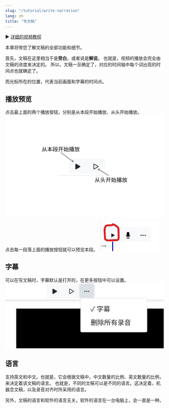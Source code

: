 ```yaml
---
slug: "/tutorial/write-narration"
lang: zh
title: "写文稿"
---
```


▶️ [详细的视频教程](https://www.bilibili.com/video/BV1aa411F7Y2?p=3)

本章将带您了解文稿的全部功能和细节。

首先，文稿在这里相当于是**旁白**，或者说是**解说**。
也就是，视频的播放会完全由文稿的进度来决定的。
所以，文稿一旦确定了，对应的时间轴中每个词出现的时间点也就确定了。

而光标所在的位置，代表当前画面和字幕的时间点。

## 播放预览
点击最上面的两个播放按钮，分别是从本段开始播放、从头开始播放。
![](../images/playButtons.jpg)

点击每一段落上面的播放按钮就可以预览本段。
![](../images/blockPlayButton.jpg)

## 字幕
可以在写文稿时，字幕默认是打开的，在更多按钮中可以设置。
![](../images/subtitleButton.jpg)

## 语言
支持英文和中文。也就是，它会根据文稿中，中文数量的比例、英文数量的比例，来决定着该文稿的语言。
也就是，不同的文稿可以是不同的语言。这决定着，机器念文稿，以及录音对齐时所采用的语言。

另外，文稿的语言和软件的语言无关。软件的语言在一台电脑上，会一直是一种。